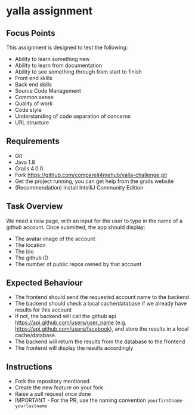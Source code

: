 # yalla assignment

## Focus Points

This assignment is designed to test the following:

- Ability to learn something new
- Ability to learn from documentation
- Ability to see something through from start to finish
- Front end skills
- Back end skills
- Source Code Management
- Common sense
- Quality of work
- Code style
- Understanding of code separation of concerns
- URL structure

## Requirements

- Git
- Java 1.8
- Grails 4.0.0
- Fork <https://github.com/compareit4mehub/yalla-challenge.git>
- Get the project running, you can get help from the grails website
- (Recommendation) Install IntelliJ Community Edition

## Task Overview

We need a new page, with an input for the user to type in the name of a github account.
Once submitted, the app should display:

- The avatar image of the account
- The location
- The bio
- The github ID
- The number of public repos owned by that account

## Expected Behaviour

- The frontend should send the requested account name to the backend
- The backend should check a local cache/database if we already have results for this account
- If not, the backend will call the github api <https://api.github.com/users/user_name> (e.g. <https://api.github.com/users/facebook>), and store the results in a local cache/database.
- The backend will return the results from the database to the frontend
- The frontend will display the results accordingly

## Instructions

- Fork the repository mentioned
- Create the new feature on your fork
- Raise a pull request once done
- IMPORTANT - For the PR, use the naming convention `yourfirstname-yourlastname`

